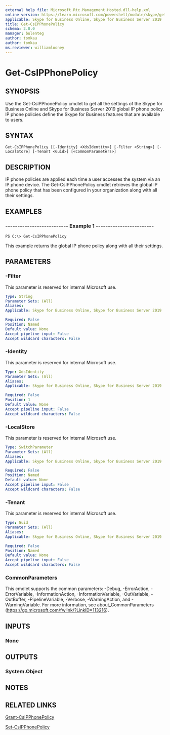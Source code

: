 ```yaml
---
external help file: Microsoft.Rtc.Management.Hosted.dll-help.xml
online version: https://learn.microsoft.com/powershell/module/skype/get-csipphonepolicy
applicable: Skype for Business Online, Skype for Business Server 2019
title: Get-CsIPPhonePolicy
schema: 2.0.0
manager: bulenteg
author: tomkau
author: tomkau
ms.reviewer: williamlooney
---
```


# Get-CsIPPhonePolicy

## SYNOPSIS
Use the Get-CsIPPhonePolicy cmdlet to get all the settings of the Skype for Business Online and Skype for Business Server 2019 global IP phone policy. IP phone policies define the Skype for Business features that are available to users.

## SYNTAX

```
Get-CsIPPhonePolicy [[-Identity] <XdsIdentity>] [-Filter <String>] [-LocalStore] [-Tenant <Guid>] [<CommonParameters>]
```

## DESCRIPTION
IP phone policies are applied each time a user accesses the system via an IP phone device. The Get-CsIPPhonePolicy cmdlet retrieves the global IP phone policy that has been configured in your organization along with all their settings.

## EXAMPLES

### -------------------------- Example 1 ------------------------
```
PS C:\> Get-CsIPPhonePolicy
```

This example returns the global IP phone policy along with all their settings.

## PARAMETERS

### -Filter
This parameter is reserved for internal Microsoft use.

```yaml
Type: String
Parameter Sets: (All)
Aliases: 
Applicable: Skype for Business Online, Skype for Business Server 2019

Required: False
Position: Named
Default value: None
Accept pipeline input: False
Accept wildcard characters: False
```

### -Identity
This parameter is reserved for internal Microsoft use.

```yaml
Type: XdsIdentity
Parameter Sets: (All)
Aliases: 
Applicable: Skype for Business Online, Skype for Business Server 2019

Required: False
Position: 1
Default value: None
Accept pipeline input: False
Accept wildcard characters: False
```

### -LocalStore
This parameter is reserved for internal Microsoft use.

```yaml
Type: SwitchParameter
Parameter Sets: (All)
Aliases: 
Applicable: Skype for Business Online, Skype for Business Server 2019

Required: False
Position: Named
Default value: None
Accept pipeline input: False
Accept wildcard characters: False
```

### -Tenant
This parameter is reserved for internal Microsoft use.

```yaml
Type: Guid
Parameter Sets: (All)
Aliases: 
Applicable: Skype for Business Online, Skype for Business Server 2019

Required: False
Position: Named
Default value: None
Accept pipeline input: False
Accept wildcard characters: False
```

### CommonParameters
This cmdlet supports the common parameters: -Debug, -ErrorAction, -ErrorVariable, -InformationAction, -InformationVariable, -OutVariable, -OutBuffer, -PipelineVariable, -Verbose, -WarningAction, and -WarningVariable. For more information, see about_CommonParameters (https://go.microsoft.com/fwlink/?LinkID=113216).

## INPUTS

### None


## OUTPUTS

### System.Object


## NOTES


## RELATED LINKS
[Grant-CsIPPhonePolicy](https://learn.microsoft.com/powershell/module/skype/grant-csipphonepolicy?view=skype-ps)

[Set-CsIPPhonePolicy](https://learn.microsoft.com/powershell/module/skype/set-csipphonepolicy?view=skype-ps)
